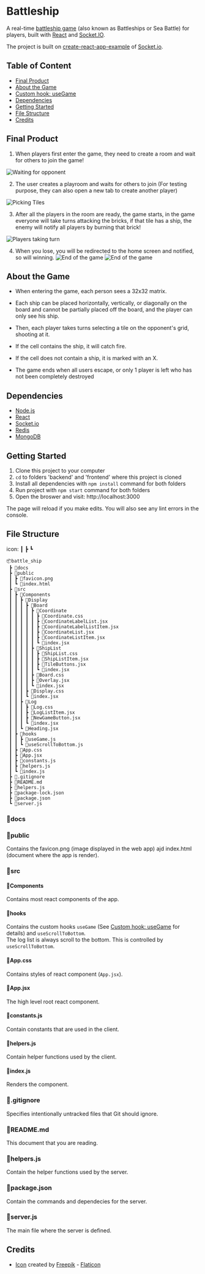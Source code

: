 # Battleship
A real-time [battleship game](<https://en.wikipedia.org/wiki/Battleship_(game)>) (also known as Battleships or Sea Battle) for players, built with [React](https://reactjs.org/) and [Socket.IO](https://socket.io/).

The project is built on [create-react-app-example](https://create-react-app.dev/) of [Socket.io](https://socket.io/).


## Table of Content

- [Final Product](#final-product)
- [About the Game](#about-the-game)
- [Custom hook: useGame](#custom-hook-usegame)
- [Dependencies](#dependencies)
- [Getting Started](#getting-started)
- [File Structure](#file-structure)
- [Credits](#credits)
              
## Final Product

1. When players first enter the game, they need to create a room and wait for others to join the game! 

![Waiting for opponent](./docs/home.png)

2. The user creates a playroom and waits for others to join (For testing purpose, they can also open a new tab to create another player)

![Picking Tiles](./docs/room.png)

3. After all the players in the room are ready, the game starts, in the game everyone will take turns attacking the bricks, if that tile has a ship, the enemy will notify all players by burning that brick!

![Players taking turn](./docs/playing.png)


4. When you lose, you will be redirected to the home screen and notified, so will winning.
![End of the game](./docs/win.png)
![End of the game](./docs/lost.png)

## About the Game

- When entering the game, each person sees a 32x32 matrix. 
- Each ship can be placed horizontally, vertically, or diagonally on the board and cannot be partially placed off the board, and the player can only see his ship. 
- Then, each player takes turns selecting a tile on the opponent's grid, shooting at it. 
- If the cell contains the ship, it will catch fire. 
- If the cell does not contain a ship, it is marked with an X.

- The game ends when all users escape, or only 1 player is left who has not been completely destroyed


## Dependencies

- [Node.js](https://nodejs.org/)
- [React](https://reactjs.org/)
- [Socket.io](https://socket.io/)
- [Redis](https://redis.io/)
- [MongoDB](https://www.mongodb.com/)

## Getting Started
1. Clone this project to your computer
2. `cd` to folders 'backend' and 'frontend' where this project is cloned
3. Install all dependencies with `npm install` command for both folders
4. Run project with `npm start` command for both folders
5. Open the broswer and visit: http://localhost:3000

The page will reload if you make edits. You will also see any lint errors in the console.

## File Structure
icon: ┃    ┣     ┗
```
📦battle_ship
 ┣ 📂docs
 ┣ 📂public
 ┃ ┣ 📜favicon.png
 ┃ ┗ 📜index.html
 ┣ 📂src
 ┃ ┣ 📂Components
 ┃ ┃ ┣ 📂Display
 ┃ ┃ ┃ ┣ 📂Board
 ┃ ┃ ┃ ┃ ┣ 📂Coordinate
 ┃ ┃ ┃ ┃ ┃ ┣ 📜Coordinate.css
 ┃ ┃ ┃ ┃ ┃ ┣ 📜CoordinateLabelList.jsx
 ┃ ┃ ┃ ┃ ┃ ┣ 📜CoordinateLabelListItem.jsx
 ┃ ┃ ┃ ┃ ┃ ┣ 📜CoordinateList.jsx
 ┃ ┃ ┃ ┃ ┃ ┣ 📜CoordinateListItem.jsx
 ┃ ┃ ┃ ┃ ┃ ┗ 📜index.jsx
 ┃ ┃ ┃ ┃ ┣ 📂ShipList
 ┃ ┃ ┃ ┃ ┃ ┣ 📜ShipList.css
 ┃ ┃ ┃ ┃ ┃ ┣ 📜ShipListItem.jsx
 ┃ ┃ ┃ ┃ ┃ ┣ 📜TileButtons.jsx
 ┃ ┃ ┃ ┃ ┃ ┗ 📜index.jsx
 ┃ ┃ ┃ ┃ ┣ 📜Board.css
 ┃ ┃ ┃ ┃ ┣ 📜Overlay.jsx
 ┃ ┃ ┃ ┃ ┗ 📜index.jsx
 ┃ ┃ ┃ ┣ 📜Display.css
 ┃ ┃ ┃ ┗ 📜index.jsx
 ┃ ┃ ┣ 📂Log
 ┃ ┃ ┃ ┣ 📜Log.css
 ┃ ┃ ┃ ┣ 📜LogListItem.jsx
 ┃ ┃ ┃ ┣ 📜NewGameButton.jsx
 ┃ ┃ ┃ ┗ 📜index.jsx
 ┃ ┃ ┗ 📜Heading.jsx
 ┃ ┣ 📂hooks
 ┃ ┃ ┣ 📜useGame.js
 ┃ ┃ ┗ 📜useScrollToBottom.js
 ┃ ┣ 📜App.css
 ┃ ┣ 📜App.jsx
 ┃ ┣ 📜constants.js
 ┃ ┣ 📜helpers.js
 ┃ ┗ 📜index.js
 ┣ 📜.gitignore
 ┣ 📜README.md
 ┣ 📜helpers.js
 ┣ 📜package-lock.json
 ┣ 📜package.json
 ┗ 📜server.js
```

### 📂docs

### 📂public

Contains the favicon.png (image displayed in the web app) ajd index.html (document where the app is render).

### 📂src

#### 📂Components

Contains most react components of the app.

#### 📂hooks

Contains the custom hooks `useGame` (See [Custom hook: useGame](#custom-hook-usegame) for details) and `useScrollToBottom`.  
The log list is always scroll to the bottom. This is controlled by `useScrollToBottom`.

#### 📜App.css

Contains styles of react component (`App.jsx`).

#### 📜App.jsx

The high level root react component.

#### 📜constants.js

Contain constants that are used in the client.

#### 📜helpers.js

Contain helper functions used by the client.

#### 📜index.js

Renders the component.

### 📜.gitignore

Specifies intentionally untracked files that Git should ignore.

### 📜README.md

This document that you are reading.

### 📜helpers.js

Contain the helper functions used by the server.

### 📜package.json

Contain the commands and dependecies for the server.

### 📜server.js

The main file where the server is defined.

## Credits

- [Icon](https://www.flaticon.com/premium-icon/ship_870170) created by [Freepik](https://www.flaticon.com/authors/freepik) - [Flaticon](https://www.flaticon.com/)
